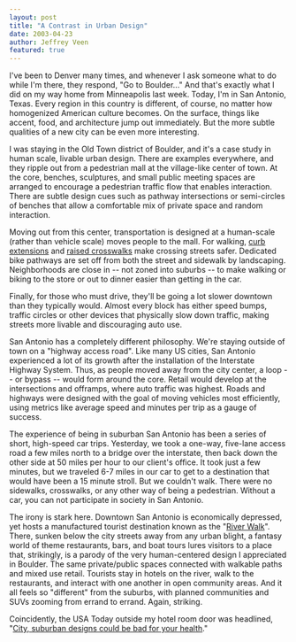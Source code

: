 ```yaml
---
layout: post
title: "A Contrast in Urban Design"
date: 2003-04-23
author: Jeffrey Veen
featured: true
---
```

I've been to Denver many times, and whenever I ask someone what to do while I'm there, they respond, "Go to Boulder..." And that's exactly what I did on my way home from Minneapolis last week. Today, I'm in San Antonio, Texas. Every region in this country is different, of course, no matter how homogenized American culture becomes. On the surface, things like accent, food, and architecture jump out immediately. But the more subtle qualities of a new city can be even more interesting.

I was staying in the Old Town district of Boulder, and it's a case study in human scale, livable urban design. There are examples everywhere, and they ripple out from a pedestrian mall at the village-like center of town. At the core, benches, sculptures, and small public meeting spaces are arranged to encourage a pedestrian traffic flow that enables interaction. There are subtle design cues such as pathway intersections or semi-circles of benches that allow a comfortable mix of private space and random interaction.

Moving out from this center, transportation is designed at a human-scale (rather than vehicle scale) moves people to the mall. For walking, <a href="http://www.trans.ci.portland.or.us/Trafficcalming/Devices/Peds/curbext.htm">curb extensions</a> and <a href="http://www.trans.ci.portland.or.us/Trafficcalming/devices/Peds/RAISEDXW.HTM">raised crosswalks</a> make crossing streets safer. Dedicated bike pathways are set off from both the street and sidewalk by landscaping. Neighborhoods are close in -- not zoned into suburbs -- to make walking or biking to the store or out to dinner easier than getting in the car.

Finally, for those who must drive, they'll be going a lot slower downtown than they typically would. Almost every block has either speed bumps, traffic circles or other devices that physically slow down traffic, making streets more livable and discouraging auto use.

San Antonio has a completely different philosophy. We're staying outside of town on a "highway access road". Like many US cities, San Antonio experienced a lot of its growth after the installation of the Interstate Highway System. Thus, as people moved away from the city center, a loop -- or bypass -- would form around the core. Retail would develop at the intersections and offramps, where auto traffic was highest. Roads and highways were designed with the goal of moving vehicles most efficiently, using metrics like average speed and minutes per trip as a gauge of success.

The experience of being in suburban San Antonio has been a series of short, high-speed car trips. Yesterday, we took a one-way, five-lane access road a few miles north to a bridge over the interstate, then back down the other side at 50 miles per hour to our client's office. It took just a few minutes, but we traveled 6-7 miles in our car to get to a destination that would have been a 15 minute stroll. But we couldn't walk. There were no sidewalks, crosswalks, or any other way of being a pedestrian. Without a car, you can not participate in society in San Antonio.

The irony is stark here. Downtown San Antonio is economically depressed, yet hosts a manufactured tourist destination known as the "<a href="http://thesanantonioriverwalk.com/">River Walk</a>". There, sunken below the city streets away from any urban blight, a fantasy world of theme restaurants, bars, and boat tours lures visitors to a place that, strikingly, is a parody of the very human-centered design I appreciated in Boulder. The same private/public spaces connected with walkable paths and mixed use retail. Tourists stay in hotels on the river, walk to the restaurants, and interact with one another in open community areas. And it all feels so "different" from the suburbs, with planned communities and SUVs zooming from errand to errand. Again, striking.

Coincidently, the USA Today outside my hotel room door was headlined, "<a href="http://www.usatoday.com/news/health/2003-04-22-walk-cover_x.htm">City, suburban designs could be bad for your health</a>."
